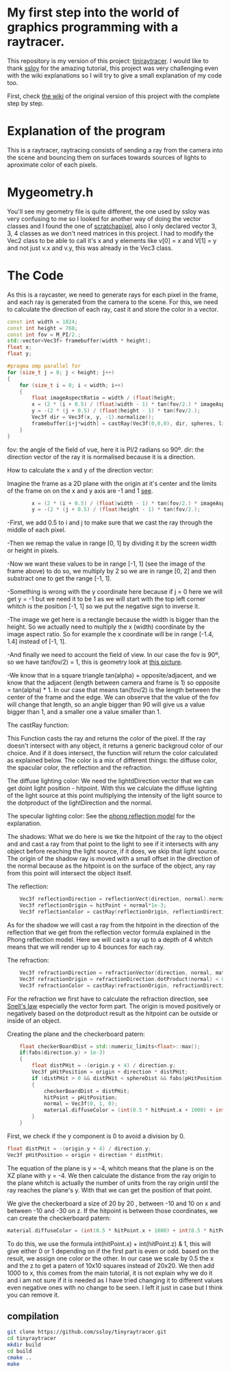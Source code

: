 # My first step into the world of graphics programming with a raytracer.

This repository is my version of this project: [tiniraytracer](https://github.com/ssloy/tinyraytracer/wiki). I would like to thank [ssloy](https://github.com/ssloy) for the amazing tutorial, this project was very challenging even with the wiki explanations so I will try to give a small explanation of my code too.

First, check [the wiki](https://github.com/ssloy/tinyraytracer/wiki) of the original version of this project with the complete step by step.
 
# Explanation of the program
 
This is a raytracer, raytracing consists of sending a ray from the camera into the scene and bouncing them on surfaces towards sources of lights to aproximate color of each pixels. 

# Mygeometry.h

You'll see my geometry file is quite different, the one used by ssloy was very confusing to me so I looked for another way of doing the vector classes and I found the one of [scratchapixel](https://www.scratchapixel.com/index.html), also I only declared vector 3, 3, 4 classes as we don't need matrices in this project. I had to modify the Vec2 class to be able to call it's x and y elements like v[0] = x and V[1] = y and not just v.x and v.y, this was already in the Vec3 class.

# The Code

As this is a raycaster, we need to generate rays for each pixel in the frame, and each ray is generated from the camera to the scene.
For this, we need to calculate the direction of each ray, cast it and store the color in a vector.

```c++
const int width = 1024;
const int height = 768;
const int fov = M_PI/2.;
std::vector<Vec3f> framebuffer(width * height);
float x;
float y;

#pragma omp parallel for
for (size_t j = 0; j < height; j++)
{
    for (size_t i = 0; i < width; i++)
    {
        float imageAspectRatio = width / (float)height;
        x = (2 * (i + 0.5) / (float)width - 1) * tan(fov/2.) * imageAspectRatio;
        y = -(2 * (j + 0.5) / (float)height - 1) * tan(fov/2.);
        Vec3f dir = Vec3f(x, y, -1).normalize();
        framebuffer[i+j*width] = castRay(Vec3f(0,0,0), dir, spheres, lights);
    }
}
```
fov: the angle of the field of vue, here it is PI/2 radians so 90º.
dir: the direction vector of the ray it is normalised because it is a direction.

How to calculate the x and y of the direction vector: 

Imagine the frame as a 2D plane with the origin at it's center and the limits of the frame on on the x and y axis are -1 and 1 [see](https://www.scratchapixel.com/images/ray-tracing-camera/cambasic.png?). 

```c++
        x = (2 * (i + 0.5) / (float)width - 1) * tan(fov/2.) * imageAspectRatio;
        y = -(2 * (j + 0.5) / (float)height - 1) * tan(fov/2.);
```
-First, we add 0.5 to i and j to make sure that we cast the ray through the middle of each pixel.

-Then we remap the value in range [0, 1] by dividing it by the screen width or height in pixels.

-Now we want these values to be in range [-1, 1] (see the image of the frame above) to do so, we multiply by 2 so we are in range [0, 2] and then substract one to get the range [-1, 1].

-Something is wrong with the y coordinate here because if j = 0 here we will get y = -1 but we need it to be 1 as we will start with the top left corner whitch is the position [-1, 1] so we put the negative sign to inverse it.

-The image we get here is a rectangle because the width is bigger than the height. So we actually need to multiply the x (width) coordinate by the image aspect ratio. So for example the x coordinate will be in range [-1.4, 1.4] instead of [-1, 1].

-And finally we need to account the field of view. In our case the fov is 90º, so we have tan(fov/2) = 1, this is geometry look at [this picture](https://www.scratchapixel.com/images/ray-tracing-camera/camprofile.png?).

-We know that in a square triangle tan(alpha) = opposite/adjacent, and we know that the adjacent (length between camera and frame is 1) so opposite = tan(alpha) * 1. In our case that means tan(fov/2) is the length between the center of the frame 
and the edge. We can observe that the value of the fov will change that length, so an angle bigger than 90 will give us a value bigger than 1, and a smaller one a value smaller than 1.

The castRay function:

This Function casts the ray and returns the color of the pixel.
If the ray doesn't intersect with any object, it returns a generic backgroud color of our choice.
And if it does intersect, the function will return the color calculated as explained below.
The color is a mix of different things: the diffuse color, the spacular color, the reflection and the refraction.

The diffuse lighting color:
We need the lightdDirection vector that we can get doint light position - hitpoint.
With this we calculate the diffuse lighting of the light source at this point multiplying the intensity of the light source to the dotproduct of the lightDirection and the normal.

The specular lighting color:
See the [phong reflection model](https://en.wikipedia.org/wiki/Phong_reflection_model) for the explanation. 

The shadows:
What we do here is we tke the hitpoint of the ray to the object and and cast a ray from that point to the light to see if it intersects with any object before reaching the light source, if it does, we skip that light source.
The origin of the shadow ray is moved with a small offset in the direction of the normal because as the hitpoint is on the surface of the object, any ray from this point will intersect the object itself.   

The reflection:

```c++
    Vec3f reflectionDirection = reflectionVect(direction, normal).normalize();
    Vec3f reflectionOrigin = hitPoint + normal*1e-3;
    Vec3f reflectionColor = castRay(reflectionOrigin, reflectionDirection, spheres, lights, depth + 1);
```
As for the shadow we will cast a ray from the hitpoint in the direction of the reflection that we get from the reflection vector formula explained in the Phong reflection model.
Here we will cast a ray up to a depth of 4 whitch means that we will render up to 4 bounces for each ray.

The refraction:

```c++
    Vec3f refractionDirection = refractionVector(direction, normal, material.refractiveIndex).normalize();
    Vec3f refractionOrigin = refractionDirection.dotProduct(normal) < 0 ? hitPoint - normal*1.e-3 : hitPoint + normal*1e-3;
    Vec3f refractionColor = castRay(refractionOrigin, refractionDirection, spheres, lights, depth + 1);
```
For the refraction we first have to calculate the refraction direction, see [Snell's law](https://en.wikipedia.org/wiki/Snell%27s_law) especially the vector form part.
The origin is moved positively or negatively based on the dotproduct result as the hitpoint can be outside or inside of an object.

Creating the plane and the checkerboard patern:

```c++
    float checkerBoardDist = std::numeric_limits<float>::max();
    if(fabs(direction.y) > 1e-3)                                    
    {
        float distPHit = -(origin.y + 4) / direction.y;             
        Vec3f pHitPosition = origin + direction * distPHit;         
        if (distPHit > 0 && distPHit < sphereDist && fabs(pHitPosition.x) < 10 && pHitPosition.z < -10 && pHitPosition.z > -30)
        {
            checkerBoardDist = distPHit;
            hitPoint = pHitPosition;
            normal = Vec3f(0, 1, 0);
            material.diffuseColor = (int(0.5 * hitPoint.x + 1000) + int(0.5 * hitPoint.z)) & 1 ? Vec3f(.3, .3, .3) : Vec3f(.3, .2, .1);
        }
    }
```
First, we check if the y component is 0 to avoid a division by 0.

```c++
float distPHit = -(origin.y + 4) / direction.y;             
Vec3f pHitPosition = origin + direction * distPHit;         
```
The equation of the plane is y = -4, whitch means that the plane is on the XZ plane with y = -4.
We then calculate the distance from the ray origin to the plane whitch is actually the number of units from the ray origin until the ray reaches the plane's y.
With that we can get the position of that point.

We give the checkerboard a size of 20 by 20 , between -10 and 10 on x and between -10 and -30 on z.
If the hitpoint is between those coordinates, we can create the checkerboard patern:
```c++
material.diffuseColor = (int(0.5 * hitPoint.x + 1000) + int(0.5 * hitPoint.z)) & 1 ? Vec3f(.3, .3, .3) : Vec3f(.3, .2, .1);        
```
To do this, we use the formula int(hitPoint.x) + int(hitPoint.z) & 1, this will give either 0 or 1 depending on if the first part is even or odd. based on the result, we assign one color or the other.
In our case we scale by 0.5 the x and the z to get a patern of 10x10 squares instead of 20x20.
We then add 1000 to x, this comes from the main tutorial, it is not explain why we do it and i am not sure if it is needed as I have tried changing it to different values even negative ones with no change to be seen.
I left it just in case but I think you can remove it.

## compilation
```sh
git clone https://github.com/ssloy/tinyraytracer.git
cd tinyraytracer
mkdir build
cd build
cmake ..
make
```

